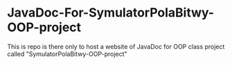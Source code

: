 # JavaDoc-For-SymulatorPolaBitwy-OOP-project
This is repo is there only to host a website of JavaDoc for OOP class project called "SymulatorPolaBitwy-OOP-project"
